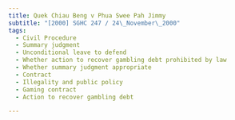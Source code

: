```yaml
---
title: Quek Chiau Beng v Phua Swee Pah Jimmy 
subtitle: "[2000] SGHC 247 / 24\_November\_2000"
tags:
  - Civil Procedure
  - Summary judgment
  - Unconditional leave to defend
  - Whether action to recover gambling debt prohibited by law
  - Whether summary judgment appropriate
  - Contract
  - Illegality and public policy
  - Gaming contract
  - Action to recover gambling debt

---
```


